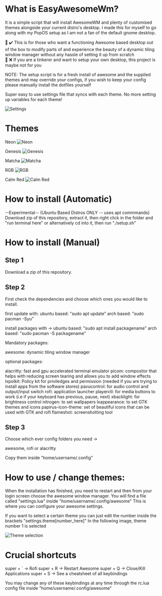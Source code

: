 # What is EasyAwesomeWm? 

It is a simple script that will install AwesomeWM and plenty of customised themes alongside your current distro's desktop. I made this for myself to go along with my PopOS setup as I am not a fan of the default gnome desktop.  

📝 ✔️ This is for those who want a functioning Awesome based desktop out of the box to modify parts of and experience the beauty of a dynamic tiling window manager without any hassle of setting it up from scratch\
📝 ❌ If you are a tinkerer and want to setup your own desktop, this project is maybe not for you

NOTE: The setup script is for a fresh install of awesome and the supplied themes and may override your configs, if you wish to keep your config please manually install the dotfiles yourself

Super easy to use settings file that syncs with each theme. No more setting up variables for each theme!

![Settings](https://i.imgur.com/fi4JQkU.png)

# Themes

Neon
![Neon](https://i.imgur.com/6PHbEWn.jpg)

Genesis
![Genesis](https://i.imgur.com/FUH610d.png)

Matcha
![Matcha](https://i.imgur.com/cVMX0Sj.png)

RGB
![RGB](https://i.imgur.com/Q9gNjFt.png)

Calm Red
![Calm Red](https://i.imgur.com/YxiBQrq.png)

# How to install (Automatic)

--Experimental--
(Ubuntu Based Distros ONLY -- uses apt commmands) Download zip of this repository, extract it, then right click in the folder and "run terminal here" or alternatively cd into it, then run "./setup.sh"

# How to install (Manual)

## Step 1

Download a zip of this repository.

## Step 2

First check the dependencies and choose which ones you would like to install.

first update with:
ubuntu based: "sudo apt update"
arch based: "sudo pacman -Syu" 

install packages with -> 
ubuntu based: "sudo apt install packagename"
arch based: "sudo pacman -S packagename" 

Mandatory packages:

awesome: dynamic tiling window manager

optional packages:

alacritty: fast and gpu accelerated terminal emulator
picom: compositor that helps with reducing screen tearing and allows you to add window effects
lxpolkit: Policy kit for priviledges and permission (needed if you are trying to install apps from the software stores)
pavucontrol: for audio control and output/input switch
rofi: application launcher
playerctl: for media buttons to work (i.e if your keyboard has previous, pause, next)
xbacklight: for brightness control
nitrogen: to set wallpapers
lxappearance: to set GTK themes and icons
papirus-icon-theme: set of beautiful icons that can be used with GTK and rofi
flameshot: screenshotting tool

## Step 3

Choose which ever config folders you need ->

awesome, rofi or alacritty 

Copy them inside "home/username/.config"

# How to use / change themes:
When the installation has finished, you need to restart and then from your login screen choose the awesome window manager. You will find a file called "settings.lua" inside "home/username/.config/awesome"
This is where you can configure your awesome settings.

If you want to select a certain theme you can just edit the number inside the brackets "settings.theme[number_here]"
In the following image, theme number 1 is selected

![Theme selection](https://i.imgur.com/EI4Sf5l.png?1)

# Crucial shortcuts
super + ` -> Rofi
super + R -> Restart Awesome
super + Q -> Close/Kill Applications
super + S -> See a cheatsheet of all keybindings

You may change any of these keybindings at any time through the rc.lua config file inside "home/username/.config/awesome"